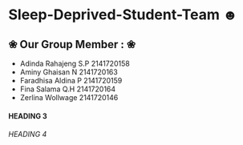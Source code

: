 # Sleep-Deprived-Student-Team ☻

## ❀ Our Group Member : ❀
- Adinda Rahajeng S.P     2141720158
- Aminy Ghaisan N         2141720163
- Faradhisa Aldina P      2141720159
- Fina Salama Q.H         2141720164
- Zerlina Wollwage        2141720146

#### HEADING 3

###### HEADING 4
